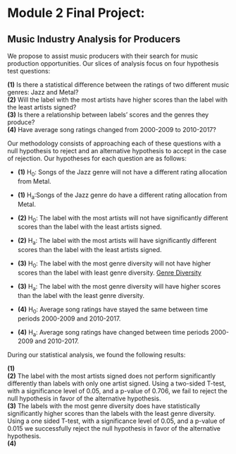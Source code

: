 # Module 2 Final Project: 
## Music Industry Analysis for Producers
We propose to assist music producers with their search for music production opportunities. Our slices of analysis focus on four hypothesis test questions:  

**(1)** Is there a statistical difference between the ratings of two different music genres: Jazz and Metal?  
**(2)** Will the label with the most artists have higher scores than the label with  the least artists signed?  
**(3)** Is there a relationship between labels’ scores and the genres they produce?  
**(4)** Have average song ratings changed from 2000-2009 to 2010-2017?  

Our methodology consists of approaching each of these questions with a null hypothesis to reject and an alternative hypothesis to accept in the case of rejection. Our hypotheses for each question are as follows:  


* **(1)** H<sub>0</sub>: Songs of the Jazz genre will not have a different rating allocation from Metal.  
* **(1)** H<sub>a</sub>:Songs of the Jazz genre do have a different rating allocation from Metal.  

* **(2)** H<sub>0</sub>: The label with the most artists will not have significantly different scores than the label with the least artists signed.  
* **(2)** H<sub>a</sub>: The label with the most artists will have significantly different scores than the label with the least artists signed.  

* **(3)** H<sub>0</sub>: The label with the most genre diversity will not have higher scores than the label with least genre diversity. [Genre Diversity](label_genre.ipynb)
* **(3)** H<sub>a</sub>: The label with the most genre diversity will have higher scores than the label with the least genre diversity.  

* **(4)** H<sub>0</sub>: Average song ratings have stayed the same between time periods 2000-2009 and 2010-2017.  
* **(4)** H<sub>a</sub>: Average song ratings have changed between time periods 2000-2009 and 2010-2017.  

During our statistical analysis, we found the following results:

**(1)**  
**(2)** The label with the most artists signed does not perform significantly differently than labels with only one artist signed. Using a two-sided T-test, with a significance level of 0.05, and a p-value of 0.706, we fail to reject the null hypothesis in favor of the alternative hypothesis.  
**(3)** The labels with the most genre diversity does have statistically significantly higher scores than the labels with the least genre diversity. Using a one sided T-test, with a significance level of 0.05, and a p-value of 0.015 we successfully reject the null hypothesis in favor of the alternative hypothesis.  
**(4)** 
